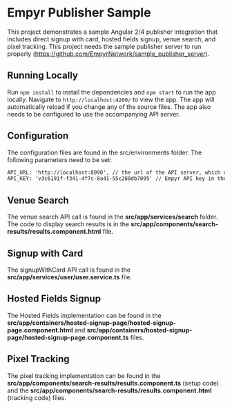 # Empyr Publisher Sample

This project demonstrates a sample Angular 2/4 publisher integration that includes direct signup with card, hosted fields signup, venue search, and pixel tracking. This project needs the sample publisher server to run properly (https://github.com/EmpyrNetwork/sample_publisher_server).

## Running Locally

Run `npm install` to install the dependencies and `npm start` to run the app locally. Navigate to `http://localhost:4200/` to view the app. The app will automatically reload if you change any of the source files. The app also needs to be configured to use the accompanying API server.

## Configuration

The configuration files are found in the src/environments folder. The following parameters need to be set:

```html
API_URL: 'http://localhost:8090', // the url of the API server, which can be run locally
API_KEY: 'v3c6191f-f341-4f7c-8a41-55c280db7095' // Empyr API key in the test environment
```

## Venue Search

The venue search API call is found in the <b>src/app/services/search</b> folder. The code to display search results is in the <b>src/app/components/search-results/results.component.html</b> file.

## Signup with Card

The signupWithCard API call is found in the <b>src/app/services/user/user.service.ts</b> file.

## Hosted Fields Signup

The Hosted Fields implementation can be found in the <b>src/app/containers/hosted-signup-page/hosted-signup-page.component.html</b> and <b>src/app/containers/hosted-signup-page/hosted-signup-page.component.ts</b> files.

## Pixel Tracking
The pixel tracking implementation can be found in the <b>src/app/components/search-results/results.component.ts</b> (setup code) and the <b>src/app/components/search-results/results.component.html</b> (tracking code) files.
